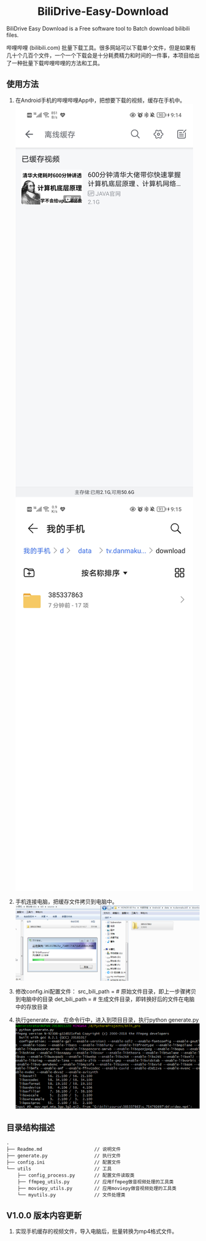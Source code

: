 <h1 align="center">
  <br>
  BiliDrive-Easy-Download
  <br>
</h1>

<!-- [![LICENSE](https://github.com/davidhefan/BiliDrive-Easy-Download/blob/main/LICENSE)](LICENSE) -->

BiliDrive Easy Download is a Free software tool to Batch download bilibili files.

哔哩哔哩 (bilibili.com) 批量下载工具。很多网站可以下载单个文件，但是如果有几十个几百个文件，一个一个下载会是十分耗费精力和时间的一件事，本项目给出了一种批量下载哔哩哔哩的方法和工具。


## 使用方法

1. 在Android手机的哔哩哔哩App中，把想要下载的视频，缓存在手机中。
![缓存视频1](https://github.com/davidhefan/BiliDrive-Easy-Download/blob/main/doc/images/Screenshot_20221020_091427.jpg#pic_center=200x)
![缓存视频2](https://github.com/davidhefan/BiliDrive-Easy-Download/blob/main/doc/images/Screenshot_20221020_091508.jpg#pic_center=200x)

2. 手机连接电脑，把缓存文件拷贝到电脑中。
![拷贝视频1](https://github.com/davidhefan/BiliDrive-Easy-Download/blob/main/doc/images/Image%2051.png#pic_center=600x)

3. 修改config.ini配置文件：
   src_bili_path =  # 原始文件目录，即上一步骤拷贝到电脑中的目录
   det_bili_path =  # 生成文件目录，即转换好后的文件在电脑中的存放目录

4. 执行generate.py。
   在命令行中，进入到项目目录，执行python generate.py
![执行命令1](https://github.com/davidhefan/BiliDrive-Easy-Download/blob/main/doc/images/Image%2081.png#pic_center=600x)

## 目录结构描述
```
.
├── Readme.md                   // 说明文件
├── generate.py                 // 执行文件
├── config.ini                  // 配置文件
└── utils                       // 工具
    ├── config_process.py       // 配置文件读取类
    ├── ffmpeg_utils.py         // 应用ffmpeg做音视频处理的工具类
    ├── moviepy_utils.py        // 应用moviepy做音视频处理的工具类
    └── myutils.py              // 文件处理类
```

## V1.0.0 版本内容更新
1. 实现手机缓存的视频文件，导入电脑后，批量转换为mp4格式文件。
